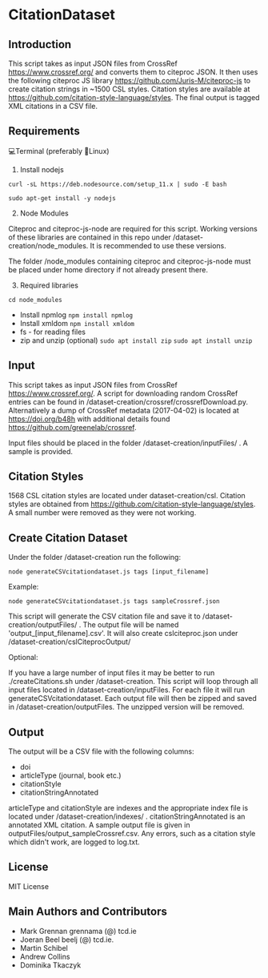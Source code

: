 # CitationDataset

## Introduction
This script takes as input JSON files from CrossRef https://www.crossref.org/ and converts them to citeproc JSON. It then uses the following citeproc JS library https://github.com/Juris-M/citeproc-js to create citation strings in ~1500 CSL styles. Citation styles are available at https://github.com/citation-style-language/styles. The final output is tagged XML citations in a CSV file.

## Requirements

 💻Terminal (preferably 🐧Linux)

1. Install nodejs

`curl -sL https://deb.nodesource.com/setup_11.x | sudo -E bash`

`sudo apt-get install -y nodejs`

2. Node Modules

Citeproc and citeproc-js-node are required for this script. Working versions of these libraries are contained in this repo under /dataset-creation/node_modules. It is recommended to use these versions.

The folder /node_modules containing citeproc and citeproc-js-node must be placed under home directory if not already present there.

3. Required libraries

`cd node_modules`

- Install npmlog `npm install npmlog`
- Install xmldom `npm install xmldom`
- fs - for reading files
- zip and unzip (optional) `sudo apt install zip` `sudo apt install unzip`

## Input

This script takes as input JSON files from CrossRef https://www.crossref.org/. A script for downloading random CrossRef entries can be found in /dataset-creation/crossref/crossrefDownload.py. Alternatively a dump of CrossRef metadata (2017-04-02) is located at https://doi.org/b48h with additional details found https://github.com/greenelab/crossref.

Input files should be placed in the folder /dataset-creation/inputFiles/ . A sample is provided.

## Citation Styles

1568 CSL citation styles are located under dataset-creation/csl. Citation styles are obtained from https://github.com/citation-style-language/styles. A small number were removed as they were not working.


## Create Citation Dataset

Under the folder /dataset-creation run the following:

`node generateCSVcitationdataset.js tags [input_filename]`

Example:

`node generateCSVcitationdataset.js tags sampleCrossref.json`

This script will generate the CSV citation file and save it to /dataset-creation/outputFiles/ . The output file will be named 'output_[input_filename].csv'. It will also create cslciteproc.json under /dataset-creation/cslCiteprocOutput/

Optional:

If you have a large number of input files it may be better to run ./createCitations.sh under /dataset-creation. This script will loop through all input files located in /dataset-creation/inputFiles. For each file it will run generateCSVcitationdataset. Each output file will then be zipped and saved in /dataset-creation/outputFiles. The unzipped version will be removed.

## Output

The output will be a CSV file with the following columns:
- doi
- articleType (journal, book etc.)
- citationStyle
- citationStringAnnotated

articleType and citationStyle are indexes and the appropriate index file is located under /dataset-creation/indexes/ . citationStringAnnotated is an annotated XML citation. A sample output file is given in outputFiles/output_sampleCrossref.csv. Any errors, such as a citation style which didn't work, are logged to log.txt.

## License

MIT License

## Main Authors and Contributors 

- Mark Grennan grennama (@) tcd.ie
- Joeran Beel beelj (@) tcd.ie.
- Martin Schibel
- Andrew Collins
- Dominika Tkaczyk


